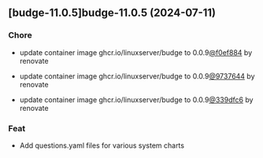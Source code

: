 

## [budge-11.0.5]budge-11.0.5 (2024-07-11)

### Chore



- update container image ghcr.io/linuxserver/budge to 0.0.9[@f0ef884](https://github.com/f0ef884) by renovate

- update container image ghcr.io/linuxserver/budge to 0.0.9[@9737644](https://github.com/9737644) by renovate

- update container image ghcr.io/linuxserver/budge to 0.0.9[@339dfc6](https://github.com/339dfc6) by renovate

### Feat



- Add questions.yaml files for various system charts